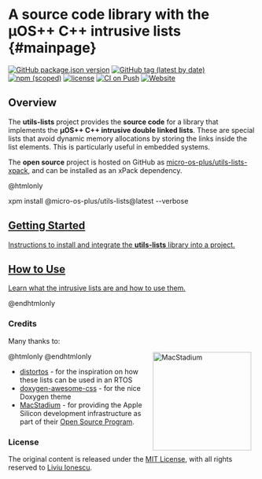 # A source code library with the µOS++ C++ intrusive lists  {#mainpage}

[![GitHub package.json version](https://img.shields.io/github/package-json/v/micro-os-plus/utils-lists-xpack)](https://github.com/micro-os-plus/utils-lists-xpack/blob/xpack/package.json)
[![GitHub tag (latest by date)](https://img.shields.io/github/v/tag/micro-os-plus/utils-lists-xpack)](https://github.com/micro-os-plus/utils-lists-xpack/tags/)
[![npm (scoped)](https://img.shields.io/npm/v/@micro-os-plus/utils-lists.svg?color=blue)](https://www.npmjs.com/package/@micro-os-plus/utils-lists/)
[![license](https://img.shields.io/github/license/micro-os-plus/utils-lists-xpack)](https://github.com/micro-os-plus/utils-lists-xpack/blob/xpack/LICENSE)
[![CI on Push](https://github.com/micro-os-plus/utils-lists-xpack/actions/workflows/CI.yml/badge.svg)](https://github.com/micro-os-plus/utils-lists-xpack/actions/workflows/CI.yml)
[![Website](https://img.shields.io/website?url=https%3A%2F%2Fmicro-os-plus.github.io%2Futils-lists-xpack%2F)](https://micro-os-plus.github.io/utils-lists-xpack/)

## Overview

The **utils-lists** project provides the **source code** for a library
that implements the **µOS++ C++ intrusive double linked lists**.
These are special lists that avoid dynamic memory allocations by
storing the links inside the list elements. This is particularly
useful in embedded systems.

The **open source** project is hosted on GitHub as
[micro-os-plus/utils-lists-xpack](https://github.com/micro-os-plus/utils-lists-xpack), and can be installed as an xPack dependency.

@htmlonly

<div class="command">
  <div class="fragment">
    <div class="line">xpm install @micro-os-plus/utils-lists@latest --verbose</div>
  </div>
</div>

<div class="cards">

  <div class="card">
    <a href="md_website_pages_install.html">
    <div class="card_container">
      <h2>Getting Started</h2>
      <p>Instructions to install and integrate the <b>utils-lists</b> library into a project.</p>
    </div>
    </a>
  </div>

  <div class="card">
    <a href="md_website_pages_developer.html">
    <div class="card_container">
      <h2>How to Use</h2>
      <p>Learn what the intrusive lists are and how to use them.</p>
    </div>
    </a>
  </div>

</div>

@endhtmlonly

### Credits

Many thanks to:

@htmlonly
<a href="https://www.macstadium.com">
  <img src="https://uploads-ssl.webflow.com/5ac3c046c82724970fc60918/5c019d917bba312af7553b49_MacStadium-developerlogo.png" alt="MacStadium" style="float: right; width: 200px; margin-right: 10px;">
</a>
@endhtmlonly

- [distortos](https://distortos.org) - for the inspiration on how these lists
  can be used in an RTOS
- [doxygen-awesome-css](https://jothepro.github.io/doxygen-awesome-css/) -
for the nice Doxygen theme
- [MacStadium](https://www.macstadium.com) - for providing the Apple Silicon development infrastructure as part of their [Open Source Program](https://www.macstadium.com/opensource/members).

### License

The original content is released under the
[MIT License](https://opensource.org/licenses/MIT/),
with all rights reserved to
[Liviu Ionescu](https://github.com/ilg-ul/).
